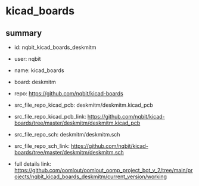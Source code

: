 # kicad_boards
 
## summary 
* id: nqbit_kicad_boards_deskmitm
* user: nqbit
* name: kicad_boards
* board: deskmitm
* repo: https://github.com/nqbit/kicad-boards
* src_file_repo_kicad_pcb: deskmitm/deskmitm.kicad_pcb
* src_file_repo_kicad_pcb_link: https://github.com/nqbit/kicad-boards/tree/master/deskmitm/deskmitm.kicad_pcb


* src_file_repo_sch: deskmitm/deskmitm.sch
* src_file_repo_sch_link: https://github.com/nqbit/kicad-boards/tree/master/deskmitm/deskmitm.sch
* full details link: https://github.com/oomlout/oomlout_oomp_project_bot_v_2/tree/main/projects/nqbit_kicad_boards_deskmitm/current_version/working  







